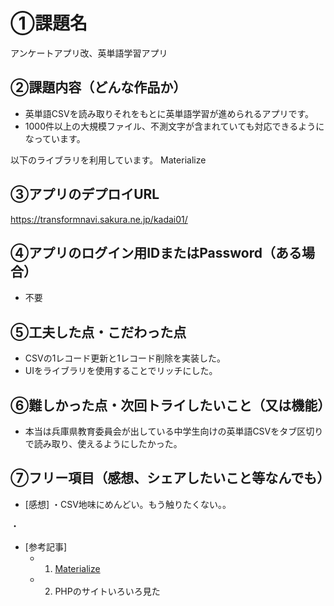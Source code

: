 # ①課題名
アンケートアプリ改、英単語学習アプリ

## ②課題内容（どんな作品か）
- 英単語CSVを読み取りそれをもとに英単語学習が進められるアプリです。
- 1000件以上の大規模ファイル、不測文字が含まれていても対応できるようになっています。

以下のライブラリを利用しています。
Materialize


## ③アプリのデプロイURL
 https://transformnavi.sakura.ne.jp/kadai01/
 
## ④アプリのログイン用IDまたはPassword（ある場合）
- 不要

## ⑤工夫した点・こだわった点
- CSVの1レコード更新と1レコード削除を実装した。
- UIをライブラリを使用することでリッチにした。

## ⑥難しかった点・次回トライしたいこと（又は機能）
- 本当は兵庫県教育委員会が出している中学生向けの英単語CSVをタブ区切りで読み取り、使えるようにしたかった。

## ⑦フリー項目（感想、シェアしたいこと等なんでも）
- [感想]
 ・CSV地味にめんどい。もう触りたくない。。

 ・
- [参考記事]
  - 1. [Materialize](https://materializecss.com/)
  - 2. PHPのサイトいろいろ見た